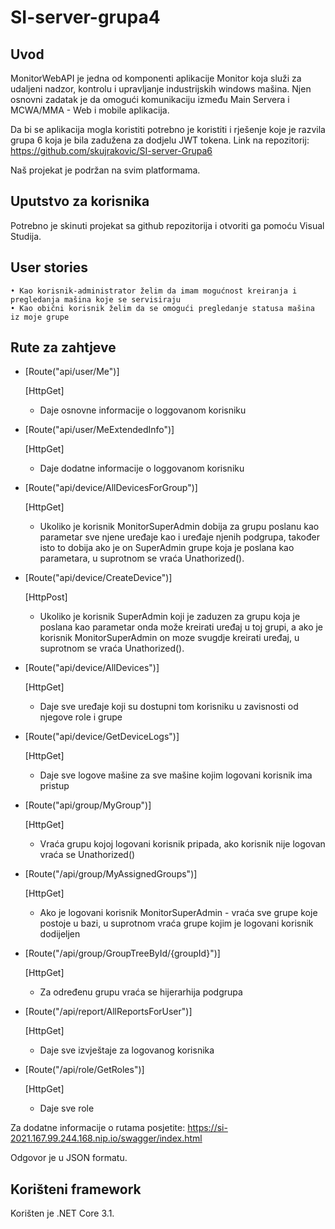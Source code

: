 # SI-server-grupa4

## Uvod
MonitorWebAPI je jedna od komponenti aplikacije Monitor koja služi za udaljeni nadzor, kontrolu i upravljanje industrijskih windows mašina. Njen osnovni zadatak je da omogući komunikaciju između Main Servera i MCWA/MMA  - Web i mobile aplikacija.

Da bi se aplikacija mogla koristiti potrebno je koristiti i rješenje koje je razvila grupa 6 koja je bila zadužena za dodjelu JWT tokena. Link na repozitorij: https://github.com/skujrakovic/SI-server-Grupa6

Naš projekat je podržan na svim platformama.

## Uputstvo za korisnika
Potrebno je skinuti projekat sa github repozitorija i otvoriti ga pomoću Visual Studija.

## User stories
    • Kao korisnik-administrator želim da imam mogućnost kreiranja i pregledanja mašina koje se servisiraju
    • Kao obični korisnik želim da se omogući pregledanje statusa mašina iz moje grupe

## Rute za zahtjeve
* [Route("api/user/Me")]
 
  [HttpGet]

  * Daje osnovne informacije o loggovanom korisniku

* [Route("api/user/MeExtendedInfo")]

  [HttpGet]
  
  * Daje dodatne informacije o loggovanom korisniku

* [Route("api/device/AllDevicesForGroup")]

  [HttpGet]

  * Ukoliko je korisnik MonitorSuperAdmin dobija za grupu poslanu kao parametar sve njene uređaje kao i uređaje njenih podgrupa, također isto to dobija ako je on SuperAdmin grupe koja je poslana kao parametara, u suprotnom se vraća Unathorized().

* [Route("api/device/CreateDevice")]

  [HttpPost]

  * Ukoliko je korisnik SuperAdmin koji je zaduzen za grupu koja je poslana kao parametar onda može kreirati uređaj u toj grupi, a ako je korisnik MonitorSuperAdmin on moze svugdje kreirati uređaj, u suprotnom se vraća Unathorized().

* [Route("api/device/AllDevices")]

  [HttpGet]

  * Daje sve uređaje koji su dostupni tom korisniku u zavisnosti od njegove role i grupe

* [Route("api/device/GetDeviceLogs")] 

  [HttpGet]
  
  * Daje sve logove mašine za sve mašine kojim logovani korisnik ima pristup

* [Route("api/group/MyGroup")]

  [HttpGet]

   * Vraća grupu kojoj logovani korisnik pripada, ako korisnik nije logovan vraća se Unathorized()

* [Route("/api/group/MyAssignedGroups")]

  [HttpGet]

  * Ako je logovani korisnik MonitorSuperAdmin - vraća sve grupe koje postoje u bazi, u suprotnom vraća grupe kojim je logovani korisnik dodijeljen

* [Route("/api/group/GroupTreeById/{groupId}")]

  [HttpGet]
  
  * Za određenu grupu vraća se hijerarhija podgrupa

* [Route("/api/report/AllReportsForUser")]

  [HttpGet]
  
  * Daje sve izvještaje za logovanog korisnika

* [Route("/api/role/GetRoles")]

  [HttpGet]
  
  * Daje sve role 

Za dodatne informacije o rutama posjetite: https://si-2021.167.99.244.168.nip.io/swagger/index.html

Odgovor je u JSON formatu.

## Korišteni framework
Korišten je .NET Core 3.1.
